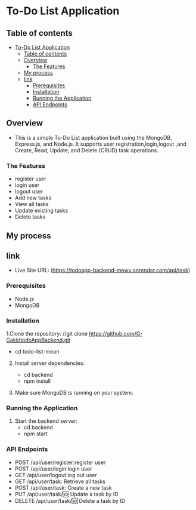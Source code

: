 # To-Do List Application

## Table of contents

- [To-Do List Application](#to-do-list-application)
  - [Table of contents](#table-of-contents)
  - [Overview](#overview)
    - [The Features](#the-features)
  - [My process](#my-process)
  - [link](#link)
    - [Prerequisites](#prerequisites)
    - [Installation](#installation)
    - [Running the Application](#running-the-application)
    - [API Endpoints](#api-endpoints)

## Overview

- This is a simple To-Do List application built using the MongoDB, Express.js, and Node.js. It supports user registration,login,logout ,and Create, Read, Update, and Delete (CRUD) task operations.

### The Features

- register user
- login user
- logout user
- Add new tasks
- View all tasks
- Update existing tasks
- Delete tasks

## My process

## link

- Live Site URL: (https://todoapp-backend-mewv.onrender.com/api/task)

### Prerequisites

- Node.js
- MongoDB

### Installation

1.Clone the repository: //git clone https://github.com/G-Gakii/todoAppBackend.git

- cd todo-list-mean

2. Install server dependencies:

   - cd backend
   - npm install

3. Make sure MongoDB is running on your system.

### Running the Application

1. Start the backend server:
   - cd backend
   - npm start

### API Endpoints

- POST /api/user/register:register user
- POST /api/user/login:login user
- GET /api/user/logout:log out user
- GET /api/user/task: Retrieve all tasks
- POST /api/user/task: Create a new task
- PUT /api/user/task/:id: Update a task by ID
- DELETE /api/user/task/:id: Delete a task by ID
